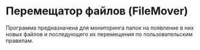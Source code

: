 # Перемещатор файлов (FileMover)
Программа предназначена для мониторинга папок на появление в них новых файлов и последующего их перемещения по пользовательским правилам.
